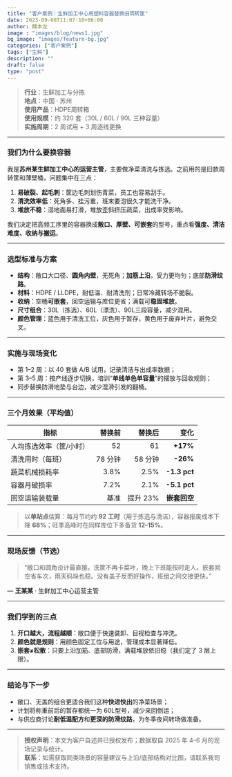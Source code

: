```yaml
---
title: "客户案例｜生鲜加工中心用塑料容器替换旧周转筐"
date: 2023-09-08T11:07:10+06:00
author: 魏本龙
image : "images/blog/news1.jpg"
bg_image: "images/feature-bg.jpg"
categories: ["客户案例"]
tags: ["生鲜"]
description: ""
draft: false
type: "post"
---
```


> **行业**：生鲜加工与分拣  
> **地点**：中国 · 苏州  
> **使用产品**：HDPE周转箱  
> **使用规模**：约 320 套（30L / 60L / 90L 三种容量）  
> **实施周期**：2 周试用 + 3 周逐线更换

---

### 我们为什么要换容器
我是**苏州某生鲜加工中心的运营主管**，主要做净菜清洗与拣选。之前用的是旧款周转筐和薄壁桶，问题集中在三点：

1. **易破裂、起毛刺**：筐边毛刺划伤青菜，员工也容易刮手。  
2. **清洗效率低**：死角多、挂污重，班末要泡很久才能洗干净。  
3. **堆放不稳**：湿地面易打滑，堆放歪斜挤压蔬菜，出成率受影响。

我们决定把高频工序里的容器换成**敞口、厚壁、可嵌套**的型号，重点看**强度、清洁难度、收纳与搬运**。

---

### 选型标准与方案
- **结构**：敞口大口径、**圆角内壁**，无死角；**加筋上沿**，受力更均匀；底部**防滑纹路**。  
- **材料**：HDPE / LLDPE，耐低温、耐清洗剂；日常冷藏转场不脆裂。  
- **收纳**：空桶**可嵌套**，回空运输与库位更省；满载可**稳固堆放**。  
- **尺寸组合**：30L（拣选）、60L（漂洗）、90L三段容量，减少混用。  
- **颜色管理**：蓝色用于清洗工位，灰色用于暂存，黄色用于废弃叶片，避免交叉。

---

### 实施与现场变化
- 第 1–2 周：以 40 套做 A/B 试用，记录清洁与出成率数据；  
- 第 3–5 周：按产线逐步切换，培训“**单线单色单容量**”的摆放与回收规则；  
- 同步替换防滑地垫与台边，减少湿滑引发的翻桶。

---

### 三个月效果（平均值）

| 指标 | 替换前 | 替换后 | 变化 |
|---|---:|---:|---:|
| 人均拣选效率（筐/小时） | 52 | 61 | **+17%** |
| 清洗用时（每班） | 78 分钟 | 58 分钟 | **-26%** |
| 蔬菜机械损耗率 | 3.8% | 2.5% | **-1.3 pct** |
| 容器月破损率 | 7.2% | 2.1% | **-5.1 pct** |
| 回空运输装载量 | 基准 | 提升 23% | **嵌套回空** |

> 以**单站点**估算：每月节约约 **92 工时**（用于拣选与清洁），容器报废成本下降 **68%**；旺季高峰时在同样库位下多备货 **12–15%**。

---

### 现场反馈（节选）
> “敞口和圆角设计最直接。洗筐不再卡菜叶，晚上下班能按时走人。嵌套回空省车次，雨天码垛也稳。没有盖子反而好操作，班组之间交接更快。”

— **王某某** · 生鲜加工中心运营主管

---

### 我们学到的三点
1. **开口越大，流程越顺**：敞口便于快速装卸、目视检查与冲洗。  
2. **颜色就是规则**：用颜色固定工位与用途，管理成本显著降低。  
3. **嵌套≠松散**：只要上沿加筋、底部防滑，满载堆放依旧稳（我们定了 3 层上限）。

---

### 结论与下一步
- 敞口、无盖的组合更适合我们这种**快进快出**的净菜场景；  
- 计划将称重前后的暂存都统一为 60L型号，减少来回倒运；  
- 与供应商讨论**耐低温配方**和**更深的防滑纹路**，为冬季夜间转场做准备。

---

> **授权声明**：本文为客户自述并已授权发布；数据取自 2025 年 4–6 月的现场记录与统计。  
> **联系**：如需获取同类场景的容量建议与上沿/底部结构对比图，请联系我司销售或技术支持。

